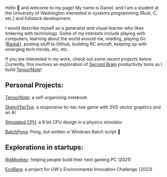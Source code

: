Hello 👋 and welcome to my page! My name is Daniel, and I am a student at the University of Washington interested in systems programming (Rust, C, etc.) and fullstack development.

I would describe myself as a generalist and visual learner who likes tinkering with technology. Some of my interests include playing with computers, learning about the world around me, reading, playing Go ([Baduk](https://www.learn-go.net/)), posting stuff to Github, building RC aircraft, keeping up with emerging tech trends, etc, etc.  

If you are interested in my work, check out some recent projects below. Currently, this involves an exploration of [Second Brain](https://fortelabs.com/blog/basboverview/) productivity tools as I build [TensorNote](https://github.com/drashevsky/tensornote)!

## Personal Projects:

[TensorNote](https://github.com/drashevsky/tensornote): a self-organizing notebook

[SketchTacToe](https://drashevsky.github.io/SketchTacToe-App/): a responsive tic-tac-toe game with SVG vector graphics and an AI

[Simulated CPU](https://github.com/drashevsky/SimulatedCPU): a 8 bit CPU design in a physics simulator

[BatchPong](https://github.com/drashevsky/BatchPong): Pong, but written in Windows Batch script 🤯

## Explorations in startups:

[RigMonkey](https://rigmonkey.webflow.io): helping people build their next gaming PC (2021)

[EcoRare](ECORARE%20BUSINESS%20PLAN.pdf): a project for UW's Environmental Innovation Challenge (2023)